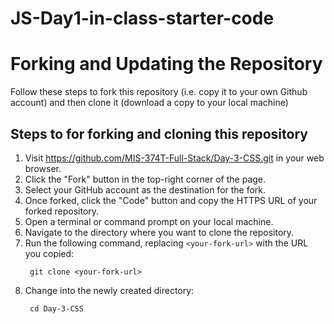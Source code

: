 # JS-Day1-in-class-starter-code

# Forking and Updating the Repository
Follow these steps to fork this repository (i.e. copy it to your own Github account) and then clone it (download a copy to your local machine) 

## Steps to for forking and cloning this repository
1. Visit https://github.com/MIS-374T-Full-Stack/Day-3-CSS.git in your web browser.
2. Click the "Fork" button in the top-right corner of the page.
3. Select your GitHub account as the destination for the fork.
4. Once forked, click the "Code" button and copy the HTTPS URL of your forked repository.
5. Open a terminal or command prompt on your local machine.
6. Navigate to the directory where you want to clone the repository.
7. Run the following command, replacing `<your-fork-url>` with the URL you copied:
    ```
     git clone <your-fork-url>
    ```
8. Change into the newly created directory:
    ```
     cd Day-3-CSS
    ```
